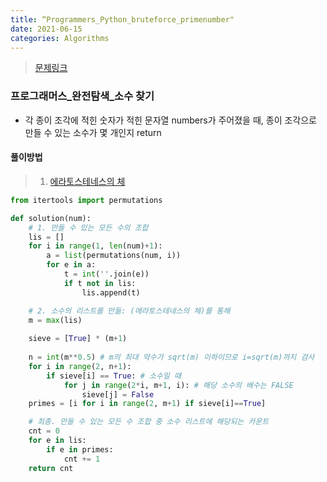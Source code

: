 ```yaml
---
title: “Programmers_Python_bruteforce_primenumber"
date: 2021-06-15
categories: Algorithms
---
```

> [문제링크](https://programmers.co.kr/learn/courses/30/parts/12230)


### 프로그래머스_완전탐색_소수 찾기

- 각 종이 조각에 적힌 숫자가 적힌 문자열 numbers가 주어졌을 때, 종이 조각으로 만들 수 있는 소수가 몇 개인지 return 

#### 풀이방법
> 1. [에라토스테네스의 체](https://ko.wikipedia.org/wiki/에라토스테네스의_체)

```python
from itertools import permutations

def solution(num):
    # 1. 만들 수 있는 모든 수의 조합
    lis = []
    for i in range(1, len(num)+1):
        a = list(permutations(num, i))
        for e in a:
            t = int(''.join(e))
            if t not in lis:
                lis.append(t)

    # 2. 소수의 리스트를 만듦: (에라토스테네스의 체)를 통해
    m = max(lis)
    
    sieve = [True] * (m+1)
    
    n = int(m**0.5) # m의 최대 약수가 sqrt(m) 이하이므로 i=sqrt(m)까지 검사
    for i in range(2, n+1): 
        if sieve[i] == True: # 소수일 때
            for j in range(2*i, m+1, i): # 해당 소수의 배수는 FALSE
                sieve[j] = False
    primes = [i for i in range(2, m+1) if sieve[i]==True]

    # 최종. 만들 수 있는 모든 수 조합 중 소수 리스트에 해당되는 카운트
    cnt = 0
    for e in lis:
        if e in primes:
            cnt += 1
    return cnt
```
